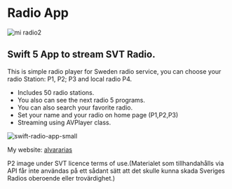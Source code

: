 # Radio App
![mi radio2](https://user-images.githubusercontent.com/7523384/121326895-3ffc6800-c913-11eb-842f-62ff6dd24591.png)
## Swift 5 App to stream SVT Radio.

This is simple radio player for Sweden radio service,  you can choose your radio Station: P1, P2; P3 and local radio P4.
- Includes 50 radio stations.
- You also can see the next radio 5 programs. 
- You can also search your favorite radio.
- Set your name and your radio on home page (P1,P2,P3)
- Streaming using AVPlayer class.



![swift-radio-app-small](https://user-images.githubusercontent.com/7523384/108477011-fbc95700-7292-11eb-975d-a843ece20c66.png)

My website:  [alvararias](https://alvararias.se/portfolio)

P2 image under SVT licence terms of use.(Materialet som tillhandahålls via API får inte användas på ett sådant sätt att det skulle kunna skada Sveriges Radios oberoende eller trovärdighet.)


